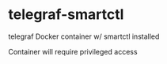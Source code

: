 # telegraf-smartctl
telegraf Docker container w/ smartctl installed

Container will require privileged access
